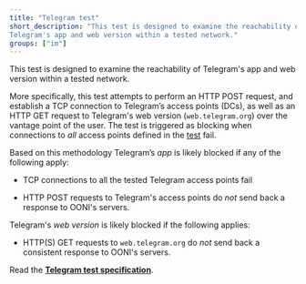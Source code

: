 ```yaml
---
title: "Telegram test"
short_description: "This test is designed to examine the reachability of
Telegram's app and web version within a tested network."
groups: ["im"]
---
```


This test is designed to examine the reachability of Telegram's app and web
version within a tested network.

More specifically, this test attempts to perform an HTTP POST request, and
establish a TCP connection to Telegram’s access points (DCs), as well as an
HTTP GET request to Telegram's web version (`web.telegram.org`) over the
vantage point of the user. The test is triggered as blocking when connections
to *all* access points defined in the [test](
https://github.com/ooni/probe-cli/blob/112452a3c6c76843e21ac347f449068840df78f9/internal/experiment/telegram/telegram.go#L89-L97)
fail.

Based on this methodology Telegram’s *app* is likely blocked if any of the
following apply:

* TCP connections to all the tested Telegram access points fail

* HTTP POST requests to Telegram's access points do *not* send back a
response to OONI's servers.

Telegram's *web version* is likely blocked if the following applies:

* HTTP(S) GET requests to `web.telegram.org` do *not* send back a consistent
response to OONI's servers.

Read the **[Telegram test specification](https://github.com/ooni/spec/blob/master/nettests/ts-020-telegram.md)**.
